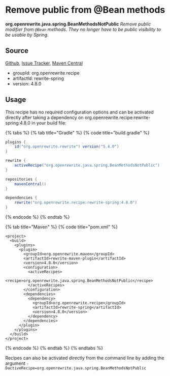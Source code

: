 # Remove public from @Bean methods

 **org.openrewrite.java.spring.BeanMethodsNotPublic** _Remove public modifier from `@Bean` methods. They no longer have to be public visibility to be usable by Spring._

## Source

[Github](https://github.com/openrewrite/rewrite-spring), [Issue Tracker](https://github.com/openrewrite/rewrite-spring/issues), [Maven Central](https://search.maven.org/artifact/org.openrewrite.recipe/rewrite-spring/4.8.0/jar)

* groupId: org.openrewrite.recipe
* artifactId: rewrite-spring
* version: 4.8.0

## Usage

This recipe has no required configuration options and can be activated directly after taking a dependency on org.openrewrite.recipe:rewrite-spring:4.8.0 in your build file:

{% tabs %}
{% tab title="Gradle" %}
{% code title="build.gradle" %}
```groovy
plugins {
    id("org.openrewrite.rewrite") version("5.4.0")
}

rewrite {
    activeRecipe("org.openrewrite.java.spring.BeanMethodsNotPublic")
}

repositories {
    mavenCentral()
}

dependencies {
    rewrite("org.openrewrite.recipe:rewrite-spring:4.8.0")
}
```
{% endcode %}
{% endtab %}

{% tab title="Maven" %}
{% code title="pom.xml" %}
```markup
<project>
  <build>
    <plugins>
      <plugin>
        <groupId>org.openrewrite.maven</groupId>
        <artifactId>rewrite-maven-plugin</artifactId>
        <version>4.8.0</version>
        <configuration>
          <activeRecipes>
            <recipe>org.openrewrite.java.spring.BeanMethodsNotPublic</recipe>
          </activeRecipes>
        </configuration>
        <dependencies>
          <dependency>
            <groupId>org.openrewrite.recipe</groupId>
            <artifactId>rewrite-spring</artifactId>
            <version>4.8.0</version>
          </dependency>
        </dependencies>
      </plugin>
    </plugins>
  </build>
</project>
```
{% endcode %}
{% endtab %}
{% endtabs %}

Recipes can also be activated directly from the command line by adding the argument `-DactiveRecipe=org.openrewrite.java.spring.BeanMethodsNotPublic`

